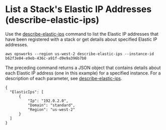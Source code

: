 # List a Stack's Elastic IP Addresses \(describe\-elastic\-ips\)<a name="cli-examples-describe-eips"></a>

Use the [describe\-elastic\-ips](http://docs.aws.amazon.com/cli/latest/reference/opsworks/describe-elastic-ips.html) command to list the Elastic IP addresses that have been registered with a stack or get details about specified Elastic IP addresses\.

```
aws opsworks --region us-west-2 describe-elastic-ips --instance-id b62f3e04-e9eb-436c-a91f-d9e9a396b7b0
```

The preceding command returns a JSON object that contains details about each Elastic IP address \(one in this example\) for a specified instance\. For a description of each parameter, see [describe\-elastic\-ips](http://docs.aws.amazon.com/cli/latest/reference/opsworks/describe-elastic-ips.html)\.

```
{
  "ElasticIps": [
      {
          "Ip": "192.0.2.0",
          "Domain": "standard",
          "Region": "us-west-2"
      }
  ]
}
```